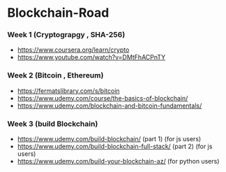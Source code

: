 # Blockchain-Road

### Week 1 (Cryptograpgy , SHA-256)

* https://www.coursera.org/learn/crypto
* https://www.youtube.com/watch?v=DMtFhACPnTY

### Week 2 (Bitcoin , Ethereum)

* https://fermatslibrary.com/s/bitcoin
* https://www.udemy.com/course/the-basics-of-blockchain/
* https://www.udemy.com/blockchain-and-bitcoin-fundamentals/

### Week 3 (build Blockchain)

* https://www.udemy.com/build-blockchain/ (part 1) (for js users)
* https://www.udemy.com/build-blockchain-full-stack/ (part 2) (for js users)
* https://www.udemy.com/build-your-blockchain-az/ (for python users)

